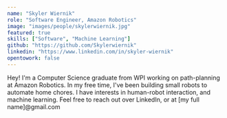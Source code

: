 ```yaml
---
name: "Skyler Wiernik"
role: "Software Engineer, Amazon Robotics"
image: "images/people/skylerwiernik.jpg"
featured: true
skills: ["Software", "Machine Learning"]
github: "https://github.com/Skylerwiernik"
linkedin: "https://www.linkedin.com/in/skyler-wiernik"
opentowork: false
---
```

Hey! I'm a Computer Science graduate from WPI working on path-planning at Amazon Robotics. In my free time, I've been building small robots to automate home chores. I have interests in human-robot interaction, and machine learning. Feel free to reach out over LinkedIn, or at [my full name]@gmail.com
